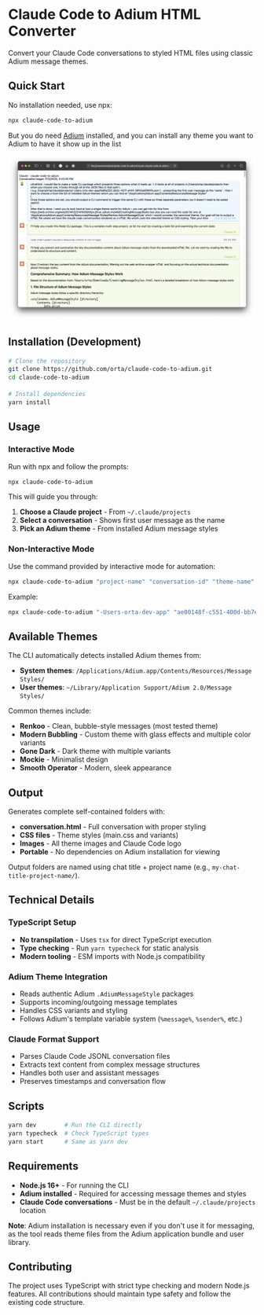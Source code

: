 # Claude Code to Adium HTML Converter

Convert your Claude Code conversations to styled HTML files using classic Adium message themes.

## Quick Start

No installation needed, use npx:

```bash
npx claude-code-to-adium
```

But you do need [Adium](https://adium.im) installed, and you can install any theme you want to Adium to have it show up in the list

![screenshot](screenshot.png)

## Installation (Development)

```bash
# Clone the repository
git clone https://github.com/orta/claude-code-to-adium.git
cd claude-code-to-adium

# Install dependencies
yarn install
```

## Usage

### Interactive Mode

Run with npx and follow the prompts:

```bash
npx claude-code-to-adium
```

This will guide you through:

1. **Choose a Claude project** - From `~/.claude/projects`
2. **Select a conversation** - Shows first user message as the name
3. **Pick an Adium theme** - From installed Adium message styles

### Non-Interactive Mode

Use the command provided by interactive mode for automation:

```bash
npx claude-code-to-adium "project-name" "conversation-id" "theme-name"
```

Example:

```bash
npx claude-code-to-adium "-Users-orta-dev-app" "ae00148f-c551-400d-bb7e-aac953f62fc8" "Renkoo"
```

## Available Themes

The CLI automatically detects installed Adium themes from:

- **System themes**: `/Applications/Adium.app/Contents/Resources/Message Styles/`
- **User themes**: `~/Library/Application Support/Adium 2.0/Message Styles/`

Common themes include:

- **Renkoo** - Clean, bubble-style messages (most tested theme)
- **Modern Bubbling** - Custom theme with glass effects and multiple color variants
- **Gone Dark** - Dark theme with multiple variants
- **Mockie** - Minimalist design
- **Smooth Operator** - Modern, sleek appearance

## Output

Generates complete self-contained folders with:

- **conversation.html** - Full conversation with proper styling
- **CSS files** - Theme styles (main.css and variants)
- **Images** - All theme images and Claude Code logo
- **Portable** - No dependencies on Adium installation for viewing

Output folders are named using chat title + project name (e.g., `my-chat-title-project-name/`).

## Technical Details

### TypeScript Setup

- **No transpilation** - Uses `tsx` for direct TypeScript execution
- **Type checking** - Run `yarn typecheck` for static analysis
- **Modern tooling** - ESM imports with Node.js compatibility

### Adium Theme Integration

- Reads authentic Adium `.AdiumMessageStyle` packages
- Supports incoming/outgoing message templates
- Handles CSS variants and styling
- Follows Adium's template variable system (`%message%`, `%sender%`, etc.)

### Claude Format Support

- Parses Claude Code JSONL conversation files
- Extracts text content from complex message structures
- Handles both user and assistant messages
- Preserves timestamps and conversation flow

## Scripts

```bash
yarn dev        # Run the CLI directly
yarn typecheck  # Check TypeScript types
yarn start      # Same as yarn dev
```

## Requirements

- **Node.js 16+** - For running the CLI
- **Adium installed** - Required for accessing message themes and styles
- **Claude Code conversations** - Must be in the default `~/.claude/projects` location

**Note**: Adium installation is necessary even if you don't use it for messaging, as the tool reads theme files from the Adium application bundle and user library.

## Contributing

The project uses TypeScript with strict type checking and modern Node.js features. All contributions should maintain type safety and follow the existing code structure.
